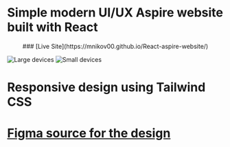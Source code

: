# Simple modern UI/UX Aspire website built with React

<p align="center">### [Live Site](https://mnikov00.github.io/React-aspire-website/)

![Large devices](https://i.ibb.co/WHZxjG4/large.png)
![Small devices](https://i.ibb.co/3cD2Qhp/small.png)

# Responsive design using Tailwind CSS
# [Figma source for the design](https://www.figma.com/community/file/1256520821156896393) </p>

